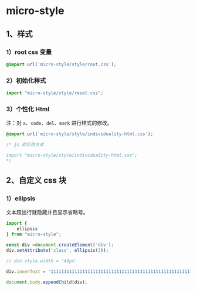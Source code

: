 # micro-style

## 1、样式

### 1）root css 变量

```css
@import url('micro-style/style/root.css');
```

### 2）初始化样式

```js
import "micro-style/style/reset.css";
```

### 3）个性化 Html

注：对 `a`、`code`、`del`、`mark` 进行样式的修改。

```css
@import url('micro-style/style/individuality-html.css');

/* js 的引用方式

import "micro-style/style/individuality-html.css";
*/
```

## 2、自定义 css 块

### 1）ellipsis

文本超出行就隐藏并且显示省略号。

```js
import {
    ellipsis
} from "micro-style";

const div =document.createElement('div');
div.setAttribute('class', ellipsis(3));

// div.style.width = '40px'

div.innerText = '11111111111111111111111111111111111111111111111111111111111111111111'

document.body.appendChild(div);
```
